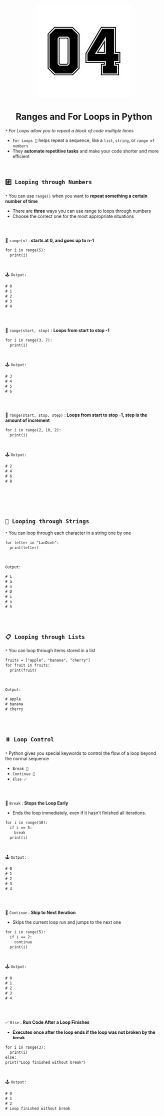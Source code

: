 <div align="center">
  <img src="https://github.com/viethaa/intro-to-python/blob/main/assets/04" alt="Ranges and For Loops" width="300">
  <h1>Ranges and For Loops in Python</h1>
</div>

`*` *For Loops allow you to repeat a block of code multiple times*

- `For Loops 🔄` helps repeat a sequence, like a `list`, `string`, or `range of numbers`
- They **automate repetitive tasks** and make your code shorter and more efficient

<br>

## ```#️⃣ Looping through Numbers```

`*` You can use `range()` when you want to **repeat something a certain number of time**
- There are **three** ways you can use range to loops through numbers
- Choose the correct one for the most appropriate situations

<br>

##
🌟 `range(n)` : **starts at 0, and goes up to n-1**

```python3
for i in range(5):
  print(i)
```

<br>

🕹️ `Output:`
```python3
# 0
# 1
# 2
# 3
# 4
```
<br>

##

🌟 `range(start, stop)` : **Loops from start to stop -1**

```python3
for i in range(3, 7):
  print(i)
```

<br>

🕹️ `Output:`
```python3
# 3
# 4
# 5
# 6
```

<br>

##

🌟 `range(start, stop, step)` : **Loops from start to stop -1, step is the amount of increment**

```python3
for i in range(2, 10, 2):
  print(i)
```

<br>

🕹️ `Output:`
```python3
# 2
# 4
# 6
# 8
```
<br>

##

<br>

## ```🧶 Looping through Strings```

`*` You can loop through each character in a string one by one

```python3
for letter in "LanDinh":
  print(letter)
```

<br>

`Output:`
```python3
# L
# a
# n
# D
# i
# n
# h
```

##

<br>

## ```📋 Looping through Lists```

`*` You can loop through items stored in a list

```python3
fruits = ["apple", "banana", "cherry"]
for fruit in fruits:
  print(fruit)
```

<br>

`Output:`
```python3
# apple
# banana
# cherry
```

##

<br>

## ```⏸️ Loop Control```

`*` Python gives you special keywords to control the flow of a loop beyond the normal sequence
- `Break 🔴`
- `Continue 🔁`
- `Else ✅`

<br>

##
🔴 `Break` : **Stops the Loop Early**
- Ends the loop immediately, even if it hasn't finished all iterations.

```python3
for i in range(10):
  if i == 5:
    break
  print(i)
```

<br>

🕹️ `Output:`
```python3
# 0
# 1
# 2
# 3
# 4
```
<br>

##

🔁 `Continue` : **Skip to Next Iteration**
- Skips the current loop run and jumps to the next one

```python3
for i in range(5):
  if i == 2:
    continue
  print(i)
```

<br>

🕹️ `Output:`
```python3
# 0
# 1
# 2
# 3
# 4
```
<br>

##

✅ `Else` : **Run Code After a Loop Finishes**
- **Executes once after the loop ends if the loop was not broken by the break**

```python3
for i in range(3):
  print(i)
else:
print("Loop finished without break")
```

<br>

🕹️ `Output:`
```python3
# 0
# 1
# 2
# Loop finished without break
```
<br>

##
